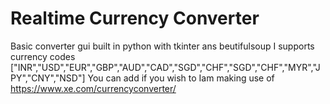 <h1>Realtime Currency Converter</h1>

Basic converter gui built in python with tkinter ans beutifulsoup
I supports currency codes ["INR","USD","EUR","GBP","AUD","CAD","SGD","CHF","SGD","CHF","MYR","JPY","CNY","NSD"]
You can add if you wish to
Iam making use of https://www.xe.com/currencyconverter/
